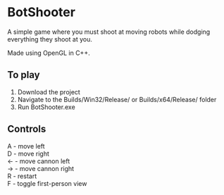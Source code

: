 # BotShooter
 A simple game where you must shoot at moving robots while dodging everything they shoot at you.
 
 Made using OpenGL in C++.

## To play
 1. Download the project
 2. Navigate to the Builds/Win32/Release/ or Builds/x64/Release/ folder
 3. Run BotShooter.exe

## Controls
A - move left <br >
D - move right <br >
← - move cannon left <br >
→ - move cannon right <br >
R - restart <br >
F - toggle first-person view <br >
 
 
